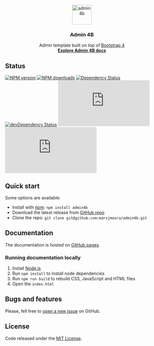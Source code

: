 <p align="center">
  <a href="http://getadmin4b.com">
    <img src="http://getadmin4b.com/docs/assets/brand/admin4b.svg" alt="admin4b" width="64">
  </a>
  <h3 align="center">
    Admin 4B
  </h3>
  <p align="center">
    Admin template built on top of <a href="http://getbootstrap.com">Bootstrap 4</a>
    <br>
    <a href="http://getadmin4b.com"><strong>Explore Admin 4B docs</strong></a>
  </p>
</p>

## Status

[![NPM version](https://img.shields.io/npm/v/admin4b.svg)](https://npmjs.org/package/admin4b)
[![NPM downloads](https://img.shields.io/npm/dm/admin4b.svg)](https://npmjs.org/package/admin4b)
[![Dependency Status](https://img.shields.io/david/marxjmoura/admin4b.svg)](https://david-dm.org/marxjmoura/admin4b)
[![devDependency Status](https://img.shields.io/david/dev/marxjmoura/admin4b.svg)](https://david-dm.org/marxjmoura/admin4b?type=dev)
[![CSS gzip size](https://img.badgesize.io/marxjmoura/admin4b/master/dist/admin4b.min.css?compression=gzip&label=CSS+gzip+size)](https://github.com/marxjmoura/admin4b/blob/master/dist/admin4b.min.css)
[![JS gzip size](https://img.badgesize.io/marxjmoura/admin4b/master/dist/admin4b.min.js?compression=gzip&label=JS+gzip+size)](https://github.com/marxjmoura/admin4b/blob/master/dist/admin4b.min.js)

## Quick start

Some options are available:

- Install with [npm](https://www.npmjs.com/): `npm install admin4b`
- Download the latest release from [GitHub repo](https://github.com/marxjmoura/admin4b/releases/)
- Clone the repo: `git clone git@github.com:marxjmoura/admin4b.git`

## Documentation

The documentation is hosted on [GitHub pages](http://getadmin4b.com).

### Running documentation locally

1. Install [Node.js](https://nodejs.org/)
2. Run `npm install` to install node dependencies
3. Run `npm run build` to rebuild CSS, JavaScript and HTML files
4. Open the `index.html`

## Bugs and features

Please, fell free to [open a new issue](https://github.com/marxjmoura/admin4b/issues) on GitHub.

## License

Code released under the [MIT License](https://github.com/marxjmoura/admin4b/blob/master/LICENSE).
